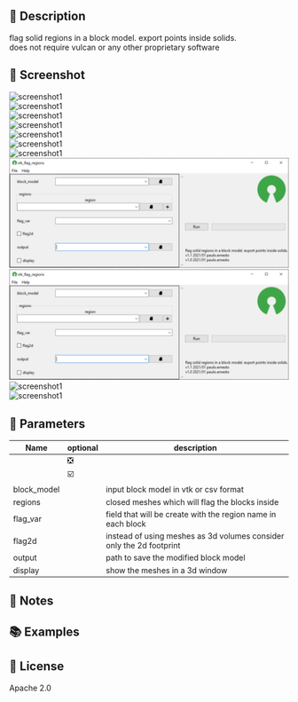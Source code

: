 ## 📌 Description
flag solid regions in a block model. export points inside solids.  
does not require vulcan or any other proprietary software  
## 📸 Screenshot
![screenshot1](/pemn/assets/vtk_flag_regions1.png)  
![screenshot1](/pemn/assets/vtk_flag_regions1.png)  
![screenshot1](/pemn/assets/blob/main/vtk_flag_regions1.png)  
![screenshot1](/../../assets/blob/main/vtk_flag_regions1.png)  
![screenshot1](../assets/blob/main/vtk_flag_regions1.png)  
![screenshot1](../../assets/blob/main/vtk_flag_regions1.png)  
![screenshot1](/../assets/blob/main/vtk_flag_regions1.png)  
![screenshot1](https://github.com/pemn/assets/blob/main/vtk_flag_regions1.png)  
![screenshot1](https://github.com/pemn/assets/blob/main/vtk_flag_regions1.png?raw=true)  
![screenshot1](https://github.com/pemn/assets/vtk_flag_regions1.png)  
![screenshot1](https://github.com/pemn/assets/vtk_flag_regions1.png?raw=true)  

## 📝 Parameters
|Name|optional|description|
|---|---|---------|
||❎||
||☑️||
block_model||input block model in vtk or csv format
regions||closed meshes which will flag the blocks inside
flag_var||field that will be create with the region name in each block
flag2d||instead of using meshes as 3d volumes consider only the 2d footprint
output||path to save the modified block model
display||show the meshes in a 3d window
## 📓 Notes
## 📚 Examples
## 💎 License
Apache 2.0
